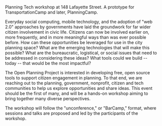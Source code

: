 Planning Tech workshop at 148 Lafayette Street. A prototype for TransportationCamp and later, PlanningCamp.

Everyday social computing, mobile technology, and the adoption of "web 2.0" approaches by governments have laid the groundwork for far wider citizen involvement in civic life.  Citizens can now be involved earlier on, more frequently, and in more meaningful ways than was ever possible before.  How can these opportunities be leveraged for use in the city planning space?  What are the emerging technologies that will make this possible?  What are the bureaucratic, logistical, or social issues that need to be addressed in considering these ideas?  What tools could we build -- today -- that would be the most impactful?   

The Open Planning Project is interested in developing free, open source tools to support citizen engagement in planning.  To that end, we are reaching out to the planning, government, nonprofit, citizen and tech communities to help us explore opportunities and share ideas.  This event should be the first of many, and will be a hands-on workshop aiming to bring together many diverse perspectives.

The workshop will follow the "unconference," or "BarCamp," format, where sessions and talks are proposed and led by the participants of the workshop.
